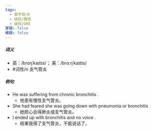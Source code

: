 ```yaml
---
tags:
  - 首字母/B
  - 级别/雅思
  - 级别/GRE
掌握: false
模糊: false
---
```

##### 词义
- 英：/brɒŋˈkaɪtɪs/； 美：/brɑːŋˈkaɪtɪs/
- #词性/n  支气管炎
##### 例句
- He was suffering from chronic bronchitis .
	- 他患有慢性支气管炎。
- She had feared she was going down with pneumonia or bronchitis
	- 她担心会得肺炎或支气管炎。
- I ended up with bronchitis and no voice .
	- 结果我得了支气管炎，不能说话了。
